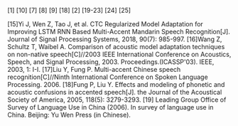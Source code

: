 <attachment contentEditable="false" data-atts="%5B%5D" data-aid=".atts-e6117fb0-f64d-4157-8ac8-5abcbf3a8c49"></attachment>

[1]
[10]
[7]
[8]
[9]
[18]
[2]
[19-23]
[24]
[25]

[15]Yi J, Wen Z, Tao J, et al. CTC Regularized Model Adaptation for Improving LSTM RNN Based Multi-Accent Mandarin Speech Recognition[J]. Journal of Signal Processing Systems, 2018, 90(7): 985-997.
[16]Wang Z, Schultz T, Waibel A. Comparison of acoustic model adaptation techniques on non-native speech[C]//2003 IEEE International Conference on Acoustics, Speech, and Signal Processing, 2003. Proceedings.(ICASSP'03). IEEE, 2003, 1: I-I.
[17]Liu Y, Fung P. Multi-accent Chinese speech recognition[C]//Ninth International Conference on Spoken Language Processing. 2006.
[18]Fung P, Liu Y. Effects and modeling of phonetic and acoustic confusions in accented speech[J]. the Journal of the Acoustical Society of America, 2005, 118(5): 3279-3293.
[19] Leading Group Office of Survey of Language Use in China (2006).
In survey of language use in China. Beijing: Yu Wen Press (in
Chinese).

